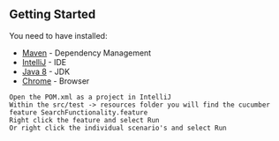 

## Getting Started
You need to have installed:

* [Maven](https://maven.apache.org/) - Dependency Management
* [IntelliJ](https://www.jetbrains.com/idea/download/) - IDE
* [Java 8](http://www.oracle.com/technetwork/pt/java/javase/downloads/jdk8-downloads-2133151.html) - JDK
* [Chrome](https://www.google.com/intl/nl_ALL/chrome/) - Browser

```
Open the POM.xml as a project in IntelliJ
Within the src/test -> resources folder you will find the cucumber feature SearchFunctionality.feature
Right click the feature and select Run
Or right click the individual scenario's and select Run
```
